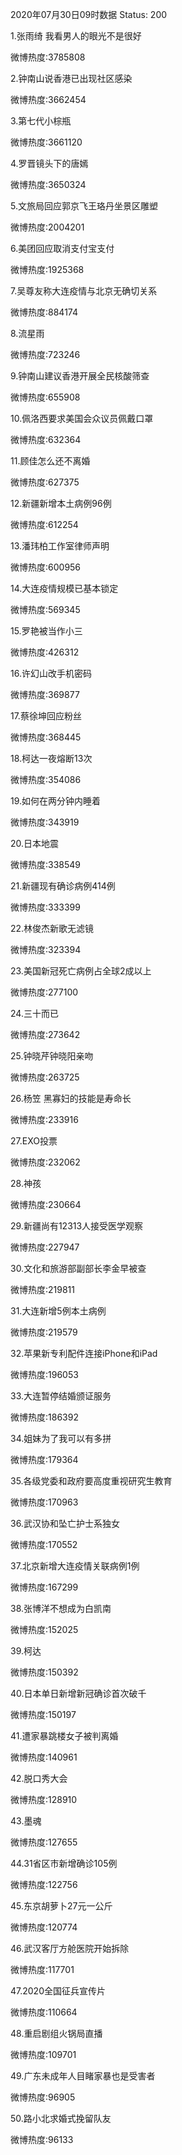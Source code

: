 2020年07月30日09时数据
Status: 200

1.张雨绮 我看男人的眼光不是很好

微博热度:3785808

2.钟南山说香港已出现社区感染

微博热度:3662454

3.第七代小棕瓶

微博热度:3661120

4.罗晋镜头下的唐嫣

微博热度:3650324

5.文旅局回应郭京飞王珞丹坐景区雕塑

微博热度:2004201

6.美团回应取消支付宝支付

微博热度:1925368

7.吴尊友称大连疫情与北京无确切关系

微博热度:884174

8.流星雨

微博热度:723246

9.钟南山建议香港开展全民核酸筛查

微博热度:655908

10.佩洛西要求美国会众议员佩戴口罩

微博热度:632364

11.顾佳怎么还不离婚

微博热度:627375

12.新疆新增本土病例96例

微博热度:612254

13.潘玮柏工作室律师声明

微博热度:600956

14.大连疫情规模已基本锁定

微博热度:569345

15.罗艳被当作小三

微博热度:426312

16.许幻山改手机密码

微博热度:369877

17.蔡徐坤回应粉丝

微博热度:368445

18.柯达一夜熔断13次

微博热度:354086

19.如何在两分钟内睡着

微博热度:343919

20.日本地震

微博热度:338549

21.新疆现有确诊病例414例

微博热度:333399

22.林俊杰新歌无滤镜

微博热度:323394

23.美国新冠死亡病例占全球2成以上

微博热度:277100

24.三十而已

微博热度:273642

25.钟晓芹钟晓阳亲吻

微博热度:263725

26.杨笠 黑寡妇的技能是寿命长

微博热度:233916

27.EXO投票

微博热度:232062

28.神孩

微博热度:230664

29.新疆尚有12313人接受医学观察

微博热度:227947

30.文化和旅游部副部长李金早被查

微博热度:219811

31.大连新增5例本土病例

微博热度:219579

32.苹果新专利配件连接iPhone和iPad

微博热度:196053

33.大连暂停结婚颁证服务

微博热度:186392

34.姐妹为了我可以有多拼

微博热度:179364

35.各级党委和政府要高度重视研究生教育

微博热度:170963

36.武汉协和坠亡护士系独女

微博热度:170552

37.北京新增大连疫情关联病例1例

微博热度:167299

38.张博洋不想成为白凯南

微博热度:152025

39.柯达

微博热度:150392

40.日本单日新增新冠确诊首次破千

微博热度:150197

41.遭家暴跳楼女子被判离婚

微博热度:140961

42.脱口秀大会

微博热度:128910

43.墨魂

微博热度:127655

44.31省区市新增确诊105例

微博热度:122756

45.东京胡萝卜27元一公斤

微博热度:120774

46.武汉客厅方舱医院开始拆除

微博热度:117701

47.2020全国征兵宣传片

微博热度:110664

48.重启剧组火锅局直播

微博热度:109701

49.广东未成年人目睹家暴也是受害者

微博热度:96905

50.路小北求婚式挽留队友

微博热度:96133


